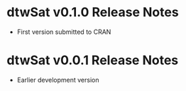 # dtwSat v0.1.0 Release Notes

* First version submitted to CRAN


# dtwSat v0.0.1 Release Notes

* Earlier development version
